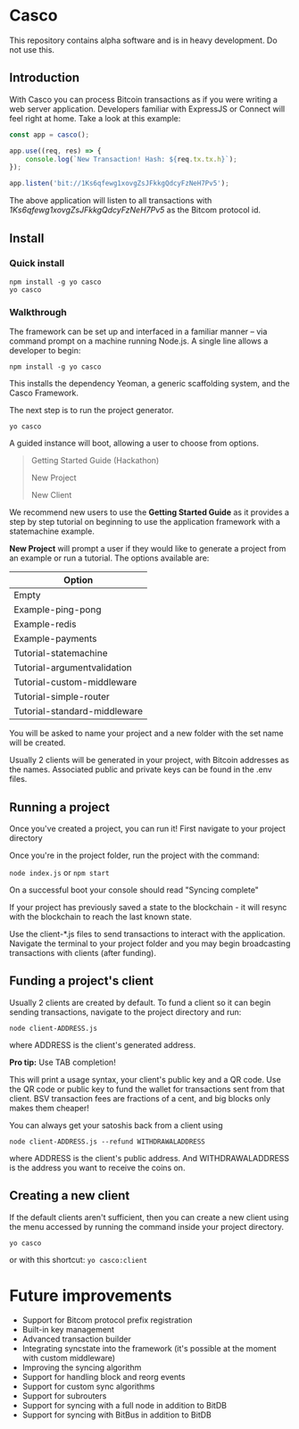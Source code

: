 # Casco

<aside class="warning">
This repository contains alpha software and is in heavy development. 
Do not use this.
</aside>

## Introduction

With Casco you can process Bitcoin transactions as if you were writing a web server application. Developers familiar with ExpressJS or Connect will feel right at home. Take a look at this example:

```javascript
const app = casco();

app.use((req, res) => {
    console.log(`New Transaction! Hash: ${req.tx.tx.h}`);
});

app.listen('bit://1Ks6qfewg1xovgZsJFkkgQdcyFzNeH7Pv5');
```
The above application will listen to all transactions with *1Ks6qfewg1xovgZsJFkkgQdcyFzNeH7Pv5* as the Bitcom protocol id.

## Install
### Quick install
```
npm install -g yo casco
yo casco
```

### Walkthrough
The framework can be set up and interfaced in a familiar manner – via command prompt on a machine running Node.js. A single line allows a developer to begin:

`npm install -g yo casco`

This installs the dependency Yeoman, a generic scaffolding system, and the Casco Framework.

The next step is to run the project generator.

`yo casco`

A guided instance will boot, allowing a user to choose from options.

> Getting Started Guide (Hackathon)
>
> New Project
>
> New Client


We recommend new users to use the **Getting Started Guide** as it provides a step by step tutorial on beginning to use the application framework with a statemachine example.


**New Project** will prompt a user if they would like to generate a project from an example or run a tutorial. The options available are:

| Option                      | 
| -------------               |  
| Empty                       |
| Example-ping-pong           |
| Example-redis               |
| Example-payments            |
| Tutorial-statemachine       |
| Tutorial-argumentvalidation |
| Tutorial-custom-middleware  |
| Tutorial-simple-router      |
| Tutorial-standard-middleware|

You will be asked to name your project and a new folder with the set name will be created.

Usually 2 clients will be generated in your project, with Bitcoin addresses as the names. Associated public and private keys can be found in the .env files. 

## Running a project

Once you've created a project, you can run it!
First navigate to your project directory

Once you're in the project folder, run the project with the command:

`node index.js` or `npm start`

 On a successful boot your console should read "Syncing complete"

If your project has previously saved a state to the blockchain - it will resync with the blockchain to reach the last known state.

Use the client-*.js files to send transactions to interact with the application. Navigate the terminal to your project folder and you may begin broadcasting transactions with clients (after funding).


## Funding a project's client

Usually 2 clients are created by default. To fund a client so it can begin sending transactions, navigate to the project directory and run:

`node client-ADDRESS.js`

where ADDRESS is the client's generated address.

**Pro tip:** Use TAB completion!

This will print a usage syntax, your client's public key and a QR code. Use the QR code or public key to fund the wallet for transactions sent from that client. BSV transaction fees are fractions of a cent, and big blocks only makes them cheaper!

You can always get your satoshis back from a client using

`node client-ADDRESS.js --refund WITHDRAWALADDRESS`

  where ADDRESS is the client's public address. And WITHDRAWALADDRESS is the address you want to receive the coins on.

## Creating a new client

If the default clients aren't sufficient, then you can create a new client using the menu accessed by running the command inside your project directory.

`yo casco`

or with this shortcut:
`yo casco:client`


# Future improvements
- Support for Bitcom protocol prefix registration
- Built-in key management
- Advanced transaction builder
- Integrating syncstate into the framework (it's possible at the moment with custom middleware)
- Improving the syncing algorithm
- Support for handling block and reorg events
- Support for custom sync algorithms
- Support for subrouters
- Support for syncing with a full node in addition to BitDB
- Support for syncing with BitBus in addition to BitDB









